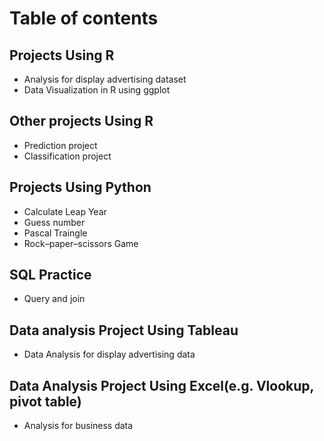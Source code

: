 # Table of contents
## Projects Using R
* Analysis for display advertising dataset
* Data Visualization in R using ggplot
## Other projects Using R
* Prediction project
* Classification project
## Projects Using Python
* Calculate Leap Year
* Guess number 
* Pascal Traingle
* Rock–paper–scissors Game
## SQL Practice
* Query and join
## Data analysis Project Using Tableau
* Data Analysis for display advertising data
## Data Analysis Project Using Excel(e.g. Vlookup, pivot table)
* Analysis for business data
